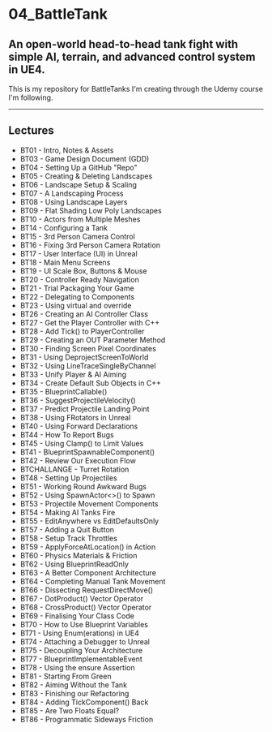 # 04_BattleTank
An open-world head-to-head tank fight with simple AI, terrain, and advanced control system in UE4.
---
This is my repository for BattleTanks I'm creating through the Udemy course I'm following.

---
## Lectures
* BT01 - Intro, Notes & Assets
* BT03 - Game Design Document (GDD)
* BT04 - Setting Up a GitHub "Repo"
* BT05 - Creating & Deleting Landscapes
* BT06 - Landscape Setup & Scaling
* BT07 - A Landscaping Process
* BT08 - Using Landscape Layers
* BT09 - Flat Shading Low Poly Landscapes
* BT10 - Actors from Multiple Meshes
* BT14 - Configuring a Tank
* BT15 - 3rd Person Camera Control
* BT16 - Fixing 3rd Person Camera Rotation
* BT17 - User Interface (UI) in Unreal
* BT18 - Main Menu Screens
* BT19 - UI Scale Box, Buttons & Mouse
* BT20 - Controller Ready Navigation
* BT21 - Trial Packaging Your Game
* BT22 - Delegating to Components
* BT23 - Using virtual and override
* BT26 - Creating an AI Controller Class
* BT27 - Get the Player Controller with C++
* BT28 - Add Tick() to PlayerController
* BT29 - Creating an OUT Parameter Method
* BT30 - Finding Screen Pixel Coordinates
* BT31 - Using DeprojectScreenToWorld
* BT32 - Using LineTraceSingleByChannel
* BT33 - Unify Player & AI Aiming
* BT34 - Create Default Sub Objects in C++
* BT35 - BlueprintCallable()
* BT36 - SuggestProjectileVelocity()
* BT37 - Predict Projectile Landing Point
* BT38 - Using FRotators in Unreal
* BT40 - Using Forward Declarations
* BT44 - How To Report Bugs
* BT45 - Using Clamp() to Limit Values
* BT41 - BlueprintSpawnableComponent()
* BT42 - Review Our Execution Flow
* BTCHALLANGE - Turret Rotation
* BT48 - Setting Up Projectiles
* BT51 - Working Round Awkward Bugs
* BT52 - Using SpawnActor<>() to Spawn
* BT53 - Projectile Movement Components
* BT54 - Making AI Tanks Fire
* BT55 - EditAnywhere vs EditDefaultsOnly
* BT57 - Adding a Quit Button
* BT58 - Setup Track Throttles
* BT59 - ApplyForceAtLocation() in Action
* BT60 - Physics Materials & Friction
* BT62 - Using BlueprintReadOnly
* BT63 - A Better Component Architecture
* BT64 - Completing Manual Tank Movement
* BT66 - Dissecting RequestDirectMove()
* BT67 - DotProduct() Vector Operator
* BT68 - CrossProduct() Vector Operator
* BT69 - Finalising Your Class Code
* BT70 - How to Use Blueprint Variables
* BT71 - Using Enum(erations) in UE4
* BT74 - Attaching a Debugger to Unreal
* BT75 - Decoupling Your Architecture
* BT77 - BlueprintImplementableEvent
* BT78 - Using the ensure Assertion
* BT81 - Starting From Green
* BT82 - Aiming Without the Tank
* BT83 - Finishing our Refactoring
* BT84 - Adding TickComponent() Back
* BT85 - Are Two Floats Equal?
* BT86 - Programmatic Sideways Friction